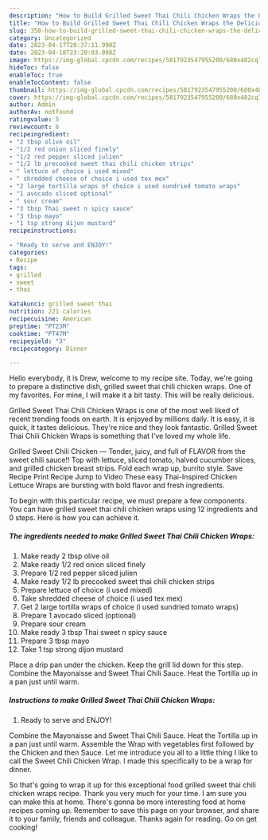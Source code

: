 ```yaml
---
description: "How to Build Grilled Sweet Thai Chili Chicken Wraps the Delicious}"
title: "How to Build Grilled Sweet Thai Chili Chicken Wraps the Delicious}"
slug: 358-how-to-build-grilled-sweet-thai-chili-chicken-wraps-the-delicious
category: Uncategorized
date: 2023-04-17T20:37:11.990Z
date: 2023-04-18T23:20:03.098Z
image: https://img-global.cpcdn.com/recipes/5817923547955200/680x482cq70/grilled-sweet-thai-chili-chicken-wraps-recipe-main-photo.jpg
hideToc: false
enableToc: true
enableTocContent: false
thumbnail: https://img-global.cpcdn.com/recipes/5817923547955200/680x482cq70/grilled-sweet-thai-chili-chicken-wraps-recipe-main-photo.jpg
cover: https://img-global.cpcdn.com/recipes/5817923547955200/680x482cq70/grilled-sweet-thai-chili-chicken-wraps-recipe-main-photo.jpg
author: Admin
authorAv: notfound
ratingvalue: 5
reviewcount: 6
recipeingredient:
- "2 tbsp olive oil"
- "1/2 red onion sliced finely"
- "1/2 red pepper sliced julien"
- "1/2 lb precooked sweet thai chili chicken strips"
- " lettuce of choice i used mixed"
- " shredded cheese of choice i used tex mex"
- "2 large tortilla wraps of choice i used sundried tomato wraps"
- "1 avocado sliced optional"
- " sour cream"
- "3 tbsp Thai sweet n spicy sauce"
- "3 tbsp mayo"
- "1 tsp strong dijon mustard"
recipeinstructions:

- "Ready to serve and ENJOY!"
categories:
- Recipe
tags:
- grilled
- sweet
- thai

katakunci: grilled sweet thai 
nutrition: 221 calories
recipecuisine: American
preptime: "PT23M"
cooktime: "PT47M"
recipeyield: "3"
recipecategory: Dinner

---
```



Hello everybody, it is Drew, welcome to my recipe site. Today, we're going to prepare a distinctive dish, grilled sweet thai chili chicken wraps. One of my favorites. For mine, I will make it a bit tasty. This will be really delicious.

Grilled Sweet Thai Chili Chicken Wraps is one of the most well liked of recent trending foods on earth. It is enjoyed by millions daily. It is easy, it is quick, it tastes delicious. They're nice and they look fantastic. Grilled Sweet Thai Chili Chicken Wraps is something that I've loved my whole life.

Grilled Sweet Chili Chicken — Tender, juicy, and full of FLAVOR from the sweet chili sauce!! Top with lettuce, sliced tomato, halved cucumber slices, and grilled chicken breast strips. Fold each wrap up, burrito style. Save Recipe Print Recipe Jump to Video These easy Thai-Inspired Chicken Lettuce Wraps are bursting with bold flavor and fresh ingredients.


To begin with this particular recipe, we must prepare a few components. You can have grilled sweet thai chili chicken wraps using 12 ingredients and 0 steps. Here is how you can achieve it.

<!--inarticleads1-->

##### The ingredients needed to make Grilled Sweet Thai Chili Chicken Wraps:

1. Make ready 2 tbsp olive oil
1. Make ready 1/2 red onion sliced finely
1. Prepare 1/2 red pepper sliced julien
1. Make ready 1/2 lb precooked sweet thai chili chicken strips
1. Prepare  lettuce of choice (i used mixed)
1. Take  shredded cheese of choice (i used tex mex)
1. Get 2 large tortilla wraps of choice (i used sundried tomato wraps)
1. Prepare 1 avocado sliced (optional)
1. Prepare  sour cream
1. Make ready 3 tbsp Thai sweet n spicy sauce
1. Prepare 3 tbsp mayo
1. Take 1 tsp strong dijon mustard


Place a drip pan under the chicken. Keep the grill lid down for this step. Combine the Mayonaisse and Sweet Thai Chili Sauce. Heat the Tortilla up in a pan just until warm. 

<!--inarticleads2-->

##### Instructions to make Grilled Sweet Thai Chili Chicken Wraps:


1. Ready to serve and ENJOY!

Combine the Mayonaisse and Sweet Thai Chili Sauce. Heat the Tortilla up in a pan just until warm. Assemble the Wrap with vegetables first followed by the Chicken and then Sauce. Let me introduce you all to a little thing I like to call the Sweet Chili Chicken Wrap. I made this specifically to be a wrap for dinner. 

So that's going to wrap it up for this exceptional food grilled sweet thai chili chicken wraps recipe. Thank you very much for your time. I am sure you can make this at home. There's gonna be more interesting food at home recipes coming up. Remember to save this page on your browser, and share it to your family, friends and colleague. Thanks again for reading. Go on get cooking!
